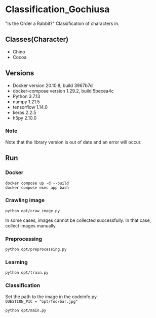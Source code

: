# Classification_Gochiusa
"Is the Order a Rabbit?" Classification of characters in.  

## Classes(Character)  
 - Chino  
 - Cocoa  

## Versions
 - Docker version 20.10.8, build 3967b7d  
 - docker-compose version 1.29.2, build 5becea4c   
 - Python 3.7.13  
 - numpy 1.21.5  
 - tensorflow 1.14.0  
 - keras 2.2.5  
 - h5py 2.10.0  

### Note
  Note that the library version is out of date and an error will occur.

## Run

### Docker
    docker compose up -d --build
    docker compose exec app bash  

 ### Crawling image
    python opt/craw_image.py  
 In some cases, images cannot be collected successfully. In that case, collect images manually.  

 ### Preprocessing
    python opt/preprocessing.py  

 ### Learning
    python opt/train.py  

 ### Classification
Set the path to the image in the codeinfo.py.  
`QUESTION_PIC = "opt/foo/bar.jpg"`  

    python opt/main.py  
